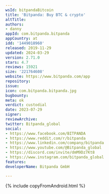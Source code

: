 ```yaml
---
wsId: bitpandaBitcoin
title: 'Bitpanda: Buy BTC & crypto'
altTitle: 
authors:
- danny
appId: com.bitpanda.bitpanda
appCountry: at
idd: '1449018960'
released: 2019-11-29
updated: 2024-03-29
version: 2.71.0
stars: 4.7
reviews: 15921
size: '221764608'
website: https://www.bitpanda.com/app
repository: 
issue: 
icon: com.bitpanda.bitpanda.jpg
bugbounty: 
meta: ok
verdict: custodial
date: 2023-07-29
signer: 
reviewArchive: 
twitter: Bitpanda_global
social:
- https://www.facebook.com/BITPANDA
- https://www.reddit.com/r/bitpanda
- https://www.linkedin.com/company/bitpanda
- https://www.youtube.com/@Bitpanda_global
- https://discord.com/invite/dmM9Dz7Kt8
- https://www.instagram.com/bitpanda_global
features: 
developerName: Bitpanda GmbH

---
```


{% include copyFromAndroid.html %}